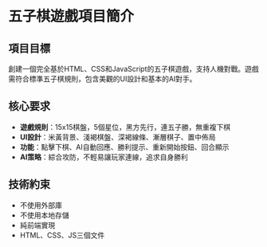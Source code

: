 # 五子棋遊戲項目簡介

## 項目目標
創建一個完全基於HTML、CSS和JavaScript的五子棋遊戲，支持人機對戰。遊戲需符合標準五子棋規則，包含美觀的UI設計和基本的AI對手。

## 核心要求
- **遊戲規則**：15x15棋盤，5個星位，黑方先行，連五子勝，無重複下棋
- **UI設計**：米黃背景、淺褐棋盤、深褐線條、漸層棋子、置中佈局
- **功能**：點擊下棋、AI自動回應、勝利提示、重新開始按鈕、回合顯示
- **AI策略**：綜合攻防，不輕易讓玩家連線，追求自身勝利

## 技術約束
- 不使用外部庫
- 不使用本地存儲
- 純前端實現
- HTML、CSS、JS三個文件
